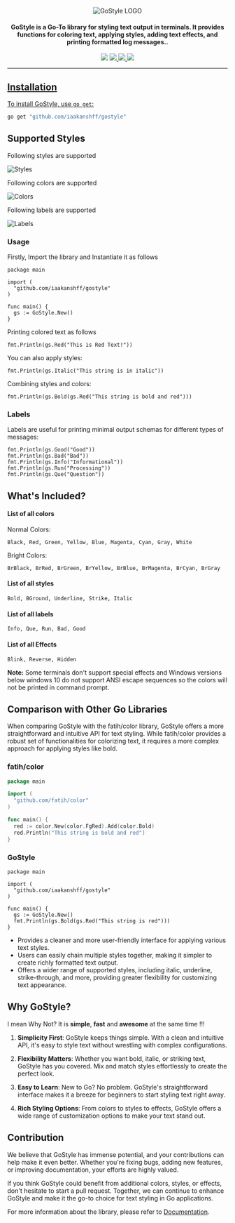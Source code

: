 <div align="center">

![GoStyle LOGO](https://i.imgur.com/pnwMlty.png)

</div>


<h4 align="center">GoStyle is a Go-To library for styling text output in terminals. It provides functions for coloring text, applying styles, adding text effects, and printing formatted log messages..</h4>
<p align="center">
<img src="https://img.shields.io/github/go-mod/go-version/iaakanshff/gostyle">
<!-- <a href="https://github.com/iaakanshff/gostyle/releases"><img src="https://img.shields.io/github/downloads/iaakanshff/gostyle/total"> -->
<a href="https://github.com/iaakanshff/gostyle/graphs/contributors"><img src="https://img.shields.io/github/contributors-anon/iaakanshff/gostyle">
<!-- <a href="https://github.com/iaakanshff/gostyle/releases/"><img src="https://img.shields.io/github/release/iaakanshff/gostyle"> -->
<a href="https://github.com/iaakanshff/gostyle/issues"><img src="https://img.shields.io/github/issues-raw/iaakanshff/gostyle">
<a href="https://github.com/iaakanshff/gostyle/stars"><img src="https://img.shields.io/github/stars/iaakanshff/gostyle">
<!-- <a href="https://github.com/iaakanshff/gostyle/discussions"><img src="https://img.shields.io/github/discussions/iaakanshff/gostyle"> -->
</p>

---
      
## Installation

To install GoStyle, use `go get`:

```sh
go get "github.com/iaakanshff/gostyle"
```

## Supported Styles

Following styles are supported

![Styles](https://i.imgur.com/kvtZzh6.png)

Following colors are supported

![Colors](https://i.imgur.com/l97CagL.png)

Following labels are supported

![Labels](https://i.imgur.com/U3j4dJv.png)

### Usage
Firstly, Import the library and Instantiate it as follows
```golang
package main

import (
  "github.com/iaakanshff/gostyle"
)

func main() {
  gs := GoStyle.New()
}
```

Printing colored text as follows
```golang
fmt.Println(gs.Red("This is Red Text!"))
```

You can also apply styles:
```golang
fmt.Println(gs.Italic("This string is in italic"))
```

Combining styles and colors:
```golang
fmt.Println(gs.Bold(gs.Red("This string is bold and red")))
```

### Labels

Labels are useful for printing minimal output schemas for different types of messages:
```golang
fmt.Println(gs.Good("Good"))
fmt.Println(gs.Bad("Bad"))
fmt.Println(gs.Info("Informational"))
fmt.Println(gs.Run("Processing"))
fmt.Println(gs.Que("Question"))
```

## What's Included?

#### List of all colors


Normal Colors:
```
Black, Red, Green, Yellow, Blue, Magenta, Cyan, Gray, White
```

Bright Colors:
```
BrBlack, BrRed, BrGreen, BrYellow, BrBlue, BrMagenta, BrCyan, BrGray
```

#### List of all styles
```
Bold, BGround, Underline, Strike, Italic
```

#### List of all labels

```
Info, Que, Run, Bad, Good
```

#### List of all Effects

```
Blink, Reverse, Hidden
```

**Note:** Some terminals don't support special effects and Windows versions below windows 10 do not support ANSI escape sequences so the colors will not be printed in command prompt.

## Comparison with Other Go Libraries
When comparing GoStyle with the fatih/color library, GoStyle offers a more straightforward and intuitive API for text styling. While fatih/color provides a robust set of functionalities for colorizing text, it requires a more complex approach for applying styles like bold.

### fatih/color

```go
package main

import (
  "github.com/fatih/color"
)

func main() {
  red := color.New(color.FgRed).Add(color.Bold)
  red.Println("This string is bold and red")
}
```

### GoStyle
```golang
package main

import (
  "github.com/iaakanshff/gostyle"
)

func main() {
  gs := GoStyle.New()
  fmt.Println(gs.Bold(gs.Red("This string is red")))
}
```

- Provides a cleaner and more user-friendly interface for applying various text styles.
- Users can easily chain multiple styles together, making it simpler to create richly formatted text output.
- Offers a wider range of supported styles, including italic, underline, strike-through, and more, providing greater flexibility for customizing text appearance.


## Why GoStyle?

I mean Why Not? It is **simple**, **fast** and **awesome** at the same time !!!

1. **Simplicity First**: GoStyle keeps things simple. With a clean and intuitive API, it's easy to style text without wrestling with complex configurations.

2. **Flexibility Matters**: Whether you want bold, italic, or striking text, GoStyle has you covered. Mix and match styles effortlessly to create the perfect look.

3. **Easy to Learn**: New to Go? No problem. GoStyle's straightforward interface makes it a breeze for beginners to start styling text right away.

4. **Rich Styling Options**: From colors to styles to effects, GoStyle offers a wide range of customization options to make your text stand out.

## Contribution

We believe that GoStyle has immense potential, and your contributions can help make it even better. Whether you're fixing bugs, adding new features, or improving documentation, your efforts are highly valued.

If you think GoStyle could benefit from additional colors, styles, or effects, don't hesitate to start a pull request. Together, we can continue to enhance GoStyle and make it the go-to choice for text styling in Go applications.

For more information about the library, please refer to [Documentation](https://pkg.go.dev/github.com/iaakanshff/gostyle).
